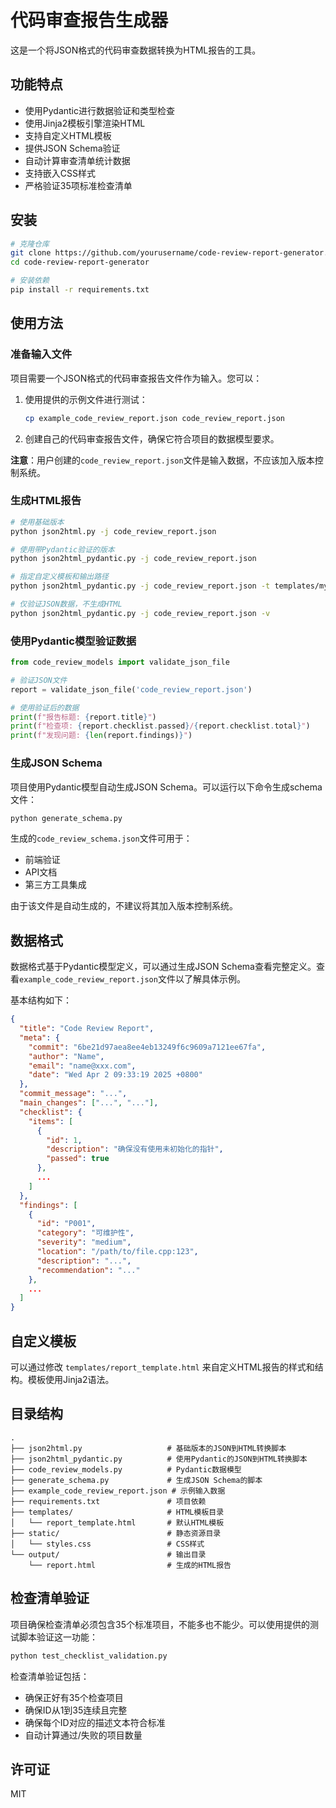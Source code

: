 # 代码审查报告生成器

这是一个将JSON格式的代码审查数据转换为HTML报告的工具。

## 功能特点

- 使用Pydantic进行数据验证和类型检查
- 使用Jinja2模板引擎渲染HTML
- 支持自定义HTML模板
- 提供JSON Schema验证
- 自动计算审查清单统计数据
- 支持嵌入CSS样式
- 严格验证35项标准检查清单

## 安装

```bash
# 克隆仓库
git clone https://github.com/yourusername/code-review-report-generator.git
cd code-review-report-generator

# 安装依赖
pip install -r requirements.txt
```

## 使用方法

### 准备输入文件

项目需要一个JSON格式的代码审查报告文件作为输入。您可以：

1. 使用提供的示例文件进行测试：
   ```bash
   cp example_code_review_report.json code_review_report.json
   ```

2. 创建自己的代码审查报告文件，确保它符合项目的数据模型要求。

**注意**：用户创建的`code_review_report.json`文件是输入数据，不应该加入版本控制系统。

### 生成HTML报告

```bash
# 使用基础版本
python json2html.py -j code_review_report.json

# 使用带Pydantic验证的版本
python json2html_pydantic.py -j code_review_report.json

# 指定自定义模板和输出路径
python json2html_pydantic.py -j code_review_report.json -t templates/my_template.html -o output/my_report.html

# 仅验证JSON数据，不生成HTML
python json2html_pydantic.py -j code_review_report.json -v
```

### 使用Pydantic模型验证数据

```python
from code_review_models import validate_json_file

# 验证JSON文件
report = validate_json_file('code_review_report.json')

# 使用验证后的数据
print(f"报告标题: {report.title}")
print(f"检查项: {report.checklist.passed}/{report.checklist.total}")
print(f"发现问题: {len(report.findings)}")
```

### 生成JSON Schema

项目使用Pydantic模型自动生成JSON Schema。可以运行以下命令生成schema文件：

```bash
python generate_schema.py
```

生成的`code_review_schema.json`文件可用于：
- 前端验证
- API文档
- 第三方工具集成

由于该文件是自动生成的，不建议将其加入版本控制系统。

## 数据格式

数据格式基于Pydantic模型定义，可以通过生成JSON Schema查看完整定义。查看`example_code_review_report.json`文件以了解具体示例。

基本结构如下：

```json
{
  "title": "Code Review Report",
  "meta": {
    "commit": "6be21d97aea8ee4eb13249f6c9609a7121ee67fa",
    "author": "Name",
    "email": "name@xxx.com",
    "date": "Wed Apr 2 09:33:19 2025 +0800"
  },
  "commit_message": "...",
  "main_changes": ["...", "..."],
  "checklist": {
    "items": [
      {
        "id": 1,
        "description": "确保没有使用未初始化的指针",
        "passed": true
      },
      ...
    ]
  },
  "findings": [
    {
      "id": "P001",
      "category": "可维护性",
      "severity": "medium",
      "location": "/path/to/file.cpp:123",
      "description": "...",
      "recommendation": "..."
    },
    ...
  ]
}
```

## 自定义模板

可以通过修改 `templates/report_template.html` 来自定义HTML报告的样式和结构。模板使用Jinja2语法。

## 目录结构

```
.
├── json2html.py                   # 基础版本的JSON到HTML转换脚本
├── json2html_pydantic.py          # 使用Pydantic的JSON到HTML转换脚本
├── code_review_models.py          # Pydantic数据模型
├── generate_schema.py             # 生成JSON Schema的脚本
├── example_code_review_report.json # 示例输入数据
├── requirements.txt               # 项目依赖
├── templates/                     # HTML模板目录
│   └── report_template.html       # 默认HTML模板
├── static/                        # 静态资源目录
│   └── styles.css                 # CSS样式
└── output/                        # 输出目录
    └── report.html                # 生成的HTML报告
```

## 检查清单验证

项目确保检查清单必须包含35个标准项目，不能多也不能少。可以使用提供的测试脚本验证这一功能：

```bash
python test_checklist_validation.py
```

检查清单验证包括：
- 确保正好有35个检查项目
- 确保ID从1到35连续且完整
- 确保每个ID对应的描述文本符合标准
- 自动计算通过/失败的项目数量

## 许可证

MIT 